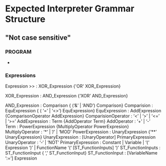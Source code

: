 #  Expected Interpreter Grammar Structure
## "Not case sensitive"


### PROGRAM
-

### Expressions
Expression >> : XOR_Expression {'OR' XOR_Expression}

XOR_Expression         : AND_Expression {‘XOR’ AND_Expression}

AND_Expression         : Comparison { (‘&’ | ‘AND’) Comparison}
Comparision                : EquExpression { ( ‘=’ | ‘<>’) EquExpression}
EquExpression            : AddExpression {ComparisonOperator AddExpression}
ComparisionOperator        : ‘<’
                                            | ‘>’
                                            | ‘<=’
                                            | ‘>=’
AddExpression            : Term {AddOperator Term}
AddOperator            : ‘+’
                                | ‘-’
Term                : PowerExpression {MultiplyOperator PowerExpresion}
MultiplyOperator        : ‘*’
                | ’/’
                | ‘MOD’
PowerExpression        : UnaryExpression {‘**’ UnaryExpression}
UnaryExpression        : [UnaryOperator] PrimaryExpression
UnaryOperator        : ‘-‘
                | ‘NOT’
PrimaryExpression        : Constant
                | Variable
                | ‘(‘ Expression ‘)’
                | FunctionName ‘(‘ [ST_FunctionInputs] ‘)’
ST_FunctionInputs        : ST_FunctionInput { ‘,’ ST_FunctionInput}
ST_FunctionInput        : [VariableName ‘:=’] Expression
